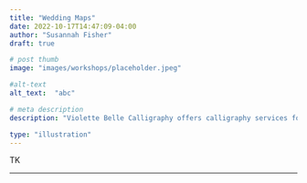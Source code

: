 ```yaml
---
title: "Wedding Maps"
date: 2022-10-17T14:47:09-04:00
author: "Susannah Fisher"
draft: true

# post thumb
image: "images/workshops/placeholder.jpeg"

#alt-text
alt_text:  "abc"

# meta description
description: "Violette Belle Calligraphy offers calligraphy services for personal stationery, weddings, and other life events."

type: "illustration"
---
```


TK

---
